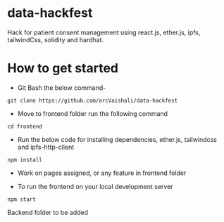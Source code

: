 # data-hackfest

Hack for patient consent management using react.js, ether.js, ipfs, tailwindCss, solidity and hardhat.

# How to get started

- Git Bash the below command-
```
git clone https://github.com/arcVaishali/data-hackfest
```

- Move to frontend folder run the following command 
```
cd frontend
```

- Run the below code for installing dependencies, ether.js, tailwindcss and ipfs-http-client
```
npm install
```

- Work on pages assigned, or any feature in frontend folder
  
- To run the frontend on your local development server
```
npm start
```

Backend folder to be added

